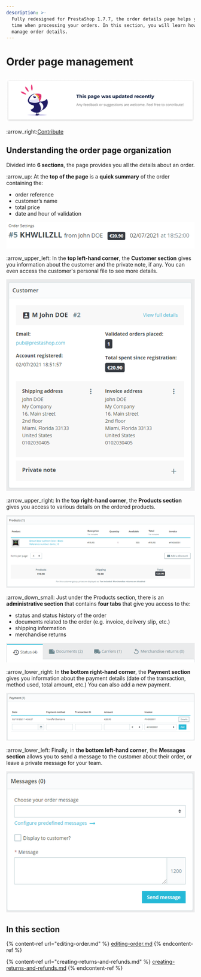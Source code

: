 ```yaml
---
description: >-
  Fully redesigned for PrestaShop 1.7.7, the order details page helps you save
  time when processing your orders. In this section, you will learn how to
  manage order details.
---
```


# Order page management

## &#x20;

![](../../../../.gitbook/assets/recent-updates.png)

:arrow\_right:[Contribute](https://prestashop.gitbook.io/howtocontribute/)

## Understanding the order page organization

Divided into **6 sections**, the page provides you all the details about an order.&#x20;

:arrow\_up: At the **top of the page** is a **quick summary** of the order containing the:&#x20;

* order reference&#x20;
* customer’s name
* total price&#x20;
* date and hour of validation

![](<../../../../.gitbook/assets/image (2) (1) (1).png>)

:arrow\_upper\_left: In the **top left-hand corner**, the **Customer section** gives you information about the customer and the private note, if any. You can even access the customer's personal file to see more details.

![](<../../../../.gitbook/assets/image (5).png>)

:arrow\_upper\_right: In the **top right-hand corner**, the **Products section** gives you access to various details on the ordered products.

![](<../../../../.gitbook/assets/image (6) (1).png>)

:arrow\_down\_small: Just under the Products section, there is an **administrative section** that contains **four tabs** that give you access to the:&#x20;

* status and status history of the order
* documents related to the order (e.g. invoice, delivery slip, etc.)
* shipping information&#x20;
* merchandise returns

![](<../../../../.gitbook/assets/image (17).png>)

:arrow\_lower\_right: In **the bottom right-hand corner**, the **Payment section** gives you information about the payment details (date of the transaction, method used, total amount, etc.) You can also add a new payment.&#x20;

![](<../../../../.gitbook/assets/image (4) (1).png>)

:arrow\_lower\_left: Finally, in **the bottom left-hand corner**, the **Messages section** allows you to send a message to the customer about their order, or leave a private message for your team.

![](<../../../../.gitbook/assets/image (7) (1) (1).png>)

## **In this section**

{% content-ref url="editing-order.md" %}
[editing-order.md](editing-order.md)
{% endcontent-ref %}

{% content-ref url="creating-returns-and-refunds.md" %}
[creating-returns-and-refunds.md](creating-returns-and-refunds.md)
{% endcontent-ref %}
